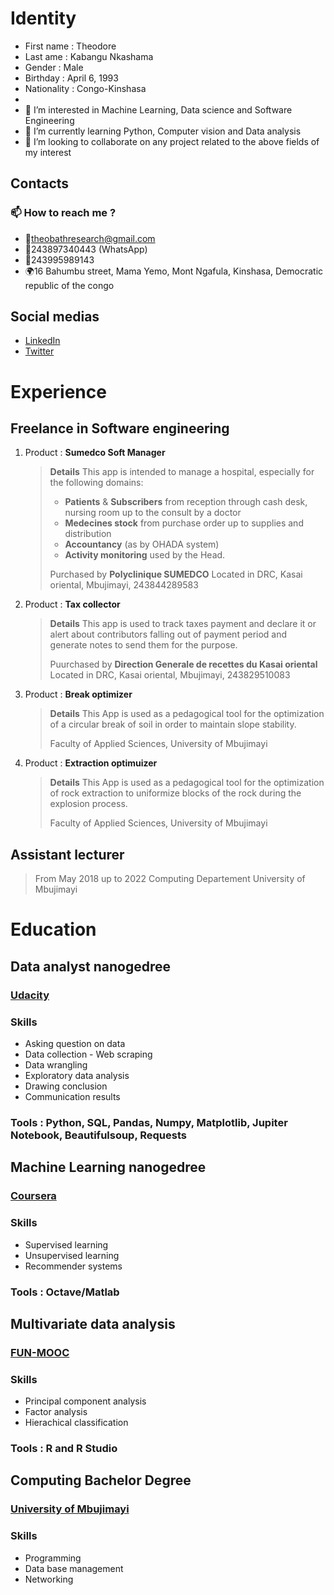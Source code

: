 # Identity
- First name             : Theodore
- Last ame               : Kabangu Nkashama
- Gender                 : Male
- Birthday               : April 6, 1993
- Nationality            : Congo-Kinshasa
- 
- 👀 I’m interested in Machine Learning, Data science and Software Engineering
- 🌱 I’m currently learning Python, Computer vision and Data analysis
- 💞️ I’m looking to collaborate on any project related to the above fields of my interest

## Contacts
### 📫 How to reach me ?
- 📧theobathresearch@gmail.com
- 📱243897340443 (WhatsApp)
- 📱243995989143
- 🌍16 Bahumbu street, Mama Yemo, Mont Ngafula, Kinshasa, Democratic republic of the congo

## Social medias
- [LinkedIn](https://www.linkedin.com/in/th%C3%A9odore-kabangu-nkashama-05bb03232/)
- [Twitter](https://twitter.com/YvesTheodore3)

# Experience
## Freelance in Software engineering
1. Product : **Sumedco Soft Manager**
   > **Details**
   > This app is intended to manage a hospital, especially for the following domains:
   > - **Patients** & **Subscribers** from reception through cash desk, nursing room up to the consult by a doctor 
   > - **Medecines stock** from purchase order up to supplies and distribution
   > - **Accountancy** (as by OHADA system)
   > - **Activity monitoring** used by the Head.
   > 
   > Purchased by **Polyclinique SUMEDCO**
   > Located in DRC, Kasai oriental, Mbujimayi, 243844289583
2. Product : **Tax collector**
   > **Details**
   > This app is used to track taxes payment and declare it or alert about contributors falling out of payment 
   > period and generate notes to send them for the purpose.
   > 
   > Puurchased by **Direction Generale de recettes du Kasai oriental**
   > Located in DRC, Kasai oriental, Mbujimayi, 243829510083
3. Product : **Break optimizer**
   > **Details**
   > This App is used as a pedagogical tool for the optimization
   > of a circular break of soil in order to maintain slope stability.
   > 
   > Faculty of Applied Sciences, University of Mbujimayi
4. Product : **Extraction optimuizer**
   > **Details**
   > This App is used as a pedagogical tool for the optimization
   > of rock extraction to uniformize blocks of the rock during the explosion process.
   > 
   > Faculty of Applied Sciences, University of Mbujimayi

## Assistant lecturer
> From May 2018 up to 2022
> Computing Departement
> University of Mbujimayi

# Education
## Data analyst nanogedree
### [Udacity](https://www.udacity.com/course/data-analyst-nanodegree--nd002)
### Skills
- Asking question on data
- Data collection - Web scraping
- Data wrangling
- Exploratory data analysis
- Drawing conclusion
- Communication results
### Tools : Python, SQL, Pandas, Numpy, Matplotlib, Jupiter Notebook, Beautifulsoup, Requests

## Machine Learning nanogedree
### [Coursera](https://www.coursera.org/learn/machine-learning-course/home/welcome)
### Skills
- Supervised learning
- Unsupervised learning
- Recommender systems
### Tools : Octave/Matlab

## Multivariate data analysis
### [FUN-MOOC](https://lms.fun-mooc.fr/courses/course-v1:agrocampusouest+40001+session08/)
### Skills
- Principal component analysis
- Factor analysis
- Hierachical classification
### Tools : R and R Studio

## Computing Bachelor Degree
### [University of Mbujimayi](https://um.ac.cd/facultes/sciences-appliquees/informatique/)
### Skills
- Programming
- Data base management
- Networking

<!---
TheodoreKabangu/TheodoreKabangu is a ✨ special ✨ repository because its `README.md` (this file) appears on your GitHub profile.
You can click the Preview link to take a look at your changes.
--->
